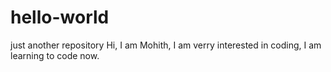 # hello-world
just another repository
Hi, I am Mohith, I am verry interested in coding, I am learning to code now.
